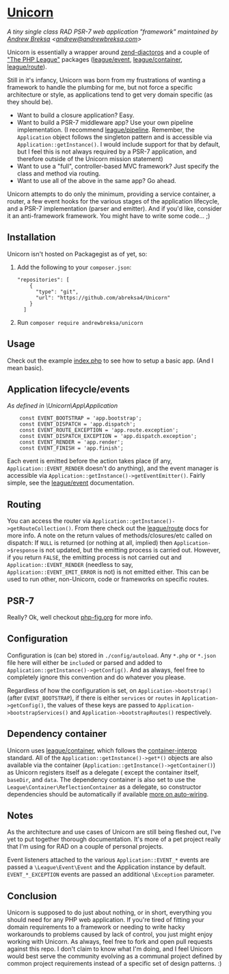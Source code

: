 # [Unicorn](https://github.com/abreksa4/Unicorn)
_A tiny single class RAD PSR-7 web application "framework" maintained by [Andrew Breksa](https://github.com/abreksa4) 
<[andrew@andrewbreksa.com](mailto:andrew@andrewbreksa.com)>_

Unicorn is essentially a wrapper around [zend-diactoros](https://github.com/zendframework/zend-diactoros) and a couple 
of ["The PHP League"](https://thephpleague.com/) packages ([league/event](http://event.thephpleague.com/2.0/), 
[league/container](http://container.thephpleague.com/), [league/route](http://route.thephpleague.com/)).

Still in it's infancy, Unicorn was born from my frustrations of wanting a framework to handle the plumbing for me, but
not force a specific architecture or style, as applications tend to get very domain specific (as they should be).

- Want to build a closure application? Easy. 
- Want to build a PSR-7 middleware app? Use your own pipeline implementation. (I recommend 
[league/pipeline](http://pipeline.thephpleague.com/). Remember, the `Application` object follows the singleton pattern 
and is accessible via `Application::getInstance()`. I would include support for that by default, but I feel this is not 
always required by a PSR-7 application, and therefore outside of the Unicorn mission statement)
- Want to use a "full", controller-based MVC framework? Just specify the class and method via routing.
- Want to use all of the above in the same app? Go ahead. 

Unicorn attempts to do only the minimum, providing a service container, a router, a few event hooks for the various 
stages of the application lifecycle, and a PSR-7 implementation (parser and emitter). And if you'd like, consider it an
anti-framework framework. You might have to write some code... ;)

## Installation
Unicorn isn't hosted on Packagegist as of yet, so:

1. Add the following to your `composer.json`:
	```
	"repositories": [
        {
          "type": "git",
          "url": "https://github.com/abreksa4/Unicorn"
        }
      ]
    ```

2. Run `composer require andrewbreksa/unicorn`
      
## Usage
Check out the example [index.php](https://github.com/abreksa4/Unicorn/blob/master/public/index.php) to see how to setup 
a basic app. (And I mean basic).

## Application lifecycle/events
_As defined in \Unicorn\App\Application_

```
	const EVENT_BOOTSTRAP = 'app.bootstrap';
	const EVENT_DISPATCH = 'app.dispatch';
	const EVENT_ROUTE_EXCEPTION = 'app.route.exception';
	const EVENT_DISPATCH_EXCEPTION = 'app.dispatch.exception';
	const EVENT_RENDER = 'app.render';
	const EVENT_FINISH = 'app.finish';
```

Each event is emitted before the action takes place (if any, `Application::EVENT_RENDER` doesn't do anything), 
and the event manager is accessible via `Application::getInstance()->getEventEmitter()`.
Fairly simple, see the [league/event](http://event.thephpleague.com/2.0/) documentation.

## Routing
You can access the router via `Application::getInstance()->getRouteCollection()`. From there check out the 
[league/route](http://route.thephpleague.com/) docs for more info. A note on the return values of methods/closures/etc
called on dispatch: If `NULL` is returned (or nothing at all, implied) then `Application->$response` is not updated, but
the emitting process is carried out. However, if you return `FALSE`, the emitting process is not carried out and 
`Application::EVENT_RENDER` (needless to say, `Application::EVENT_EMIT_ERROR` is not) is not emitted either. This can be 
used to run other, non-Unicorn, code or frameworks on specific routes.

## PSR-7
Really? Ok, well checkout [php-fig.org](http://www.php-fig.org/psr/psr-7/) for more info.

## Configuration
Configuration is (can be) stored in `./config/autoload`. Any `*.php` or `*.json` file here will either be `include`d or 
parsed and added to `Application::getInstance()->getConfig()`. And as always, feel free to completely ignore this 
convention and do whatever you please.

Regardless of how the configuration is set, on `Application->bootstrap()` (after `EVENT_BOOTSTRAP`), if there is either 
`services` or `routes` in `Application->getConfig()`, the values of these keys are passed to 
`Application->bootstrapServices()` and `Application->bootstrapRoutes()` respectively.

## Dependency container
Unicorn uses [league/container](http://container.thephpleague.com/), which follows the 
[container-interop](https://github.com/container-interop/container-interop) standard. All of the 
`Application::getInstance()->get*()` objects are also available via the container 
(`Application::getInstance()->getContainer()`) as Unicorn registers itself as a delegate ( except the container itself, 
`baseDir`, and `data`. The dependency container is also set to use the `League\Container\ReflectionContainer` as a 
delegate, so constructor dependencies should be automatically if available 
[more on auto-wiring](http://container.thephpleague.com/auto-wiring/). 

## Notes
As the architecture and use cases of Unicorn are still being fleshed out, I've yet to put together thorough 
documentation. It's more of a pet project really that I'm using for RAD on a couple of personal projects. 

Event listeners attached to the various `Application::EVENT_*` events are passed a `\League\Event\Event` and 
the Application instance by default. `EVENT_*_EXCEPTION` events are passed an additional `\Exception` parameter. 

## Conclusion
Unicorn is supposed to do just about nothing, or in short, everything you should need for any PHP web application. If 
you're tired of fitting your domain requirements to a framework or needing to write hacky workarounds to problems caused 
by lack of control, you just might enjoy working with Unicorn. As always, feel free to fork and open pull requests 
against this repo. I don't claim to know what I'm doing, and I feel Unicorn would best serve the community evolving as a
communal project defined by common project requirements instead of a specific set of design patterns. :)
